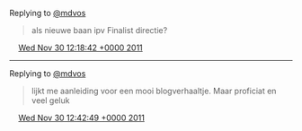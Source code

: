 Replying to [@mdvos](https://twitter.com/@mdvos/status/141853430405799937)

> als nieuwe baan ipv Finalist directie?

<img src="../../media/tweet.ico" width="12" /> [Wed Nov 30 12:18:42 +0000 2011](https://twitter.com/DromerDenker/status/141853658366230528)

----

Replying to [@mdvos](https://twitter.com/@mdvos/status/141858504687353856)

> lijkt me aanleiding voor een mooi blogverhaaltje\. Maar proficiat en veel geluk

<img src="../../media/tweet.ico" width="12" /> [Wed Nov 30 12:42:49 +0000 2011](https://twitter.com/DromerDenker/status/141859727880622082)